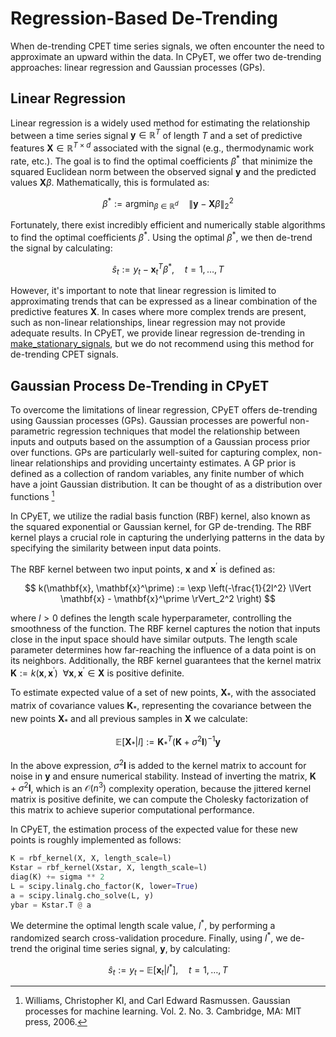 # Regression-Based De-Trending
When de-trending CPET time series signals, we often encounter the need to approximate 
an upward within the data. In CPyET, we offer two de-trending approaches: linear 
regression and Gaussian processes (GPs).

## Linear Regression
Linear regression is a widely used method for estimating the relationship between 
a time series signal $\mathbf{y} \in \mathbb{R}^T$ of length $T$ and a set of 
predictive features $\mathbf{X} \in \mathbb{R}^{T \times d}$ associated with the signal (e.g., thermodynamic work rate, etc.). The goal is to find the optimal coefficients $\beta^*$ 
that minimize the squared Euclidean norm between the observed signal $\mathbf{y}$ and 
the predicted values $\mathbf{X}\beta$. Mathematically, this is formulated as:

$$
    \beta^* := \text{argmin}_{\beta \in \mathbb{R}^d} \quad \lVert \mathbf{y} - \mathbf{X} \beta \rVert_2^2
$$

Fortunately, there exist incredibly efficient and numerically stable algorithms 
to find the optimal coefficients $\beta^*$. Using the optimal $\beta^*$, we then
de-trend the signal by calculating:

$$
    \hat{s}_t := y_t - \mathbf{x}_t^T \beta^*, \quad t = 1, \ldots, T
$$

However, it's important to note that linear regression is limited to approximating 
trends that can be expressed as a linear combination of the predictive features 
$\mathbf{X}$. In cases where more complex trends are present, such as non-linear 
relationships, linear regression may not provide adequate results. In CPyET, we 
provide linear regression de-trending in [make_stationary_signals](../api/stationarity.md#make_stationary_signals),
but we do not recommend using this method for de-trending CPET signals.

## Gaussian Process De-Trending in CPyET
To overcome the limitations of linear regression, CPyET offers de-trending using 
Gaussian processes (GPs). Gaussian processes are powerful non-parametric regression 
techniques that model the relationship between inputs and outputs based on the 
assumption of a Gaussian process prior over functions. GPs are particularly 
well-suited for capturing complex, non-linear relationships and providing 
uncertainty estimates. A GP prior is defined as a collection of random variables, 
any finite number of which have a joint Gaussian distribution. It can be thought 
of as a distribution over functions [^1]

In CPyET, we utilize the radial basis function (RBF) kernel, also known as the 
squared exponential or Gaussian kernel, for GP de-trending. The RBF kernel plays 
a crucial role in capturing the underlying patterns in the data by specifying 
the similarity between input data points.

The RBF kernel between two input points, $\mathbf{x}$ and $\mathbf{x}^\prime$ is defined as:

$$
    k(\mathbf{x}, \mathbf{x}^\prime) := \exp \left(-\frac{1}{2l^2} \lVert \mathbf{x} - \mathbf{x}^\prime \rVert_2^2 \right)
$$

where $l > 0$ defines the length scale hyperparameter, controlling the smoothness of the function. 
The RBF kernel captures the notion that inputs close in the input space should have similar outputs.
The length scale parameter determines how far-reaching the influence of a data point 
is on its neighbors. Additionally, the RBF kernel guarantees that the kernel 
matrix $\mathbf{K} := k(\mathbf{x}, \mathbf{x}^\prime) \ \ \forall \mathbf{x}, \mathbf{x}^\prime \in \mathbf{X}$ 
is positive definite.

To estimate expected value of a set of new points, $\mathbf{X}_*$, with the associated matrix of 
covariance values $\mathbf{K}_*$, representing the covariance between the new points 
$\mathbf{X}_*$ and all previous samples in $\mathbf{X}$ we calculate:

$$
\mathbb{E}[\mathbf{X}_* \vert l] := \mathbf{K}_*^T \left(\mathbf{K} + \sigma^2 \mathbf{I} \right)^{-1} \mathbf{y}
$$

In the above expression, $\sigma^2 \mathbf{I}$ is added to the kernel matrix to 
account for noise in $\mathbf{y}$ and ensure numerical stability. Instead of 
inverting the matrix, $\mathbf{K} + \sigma^2 \mathbf{I}$, which is an $\mathcal{O}(n^3)$ 
complexity operation, because the jittered kernel matrix is positive definite, 
we can compute the Cholesky factorization of this matrix to achieve superior computational performance.

In CPyET, the estimation process of the expected value for these new points is roughly
implemented as follows:

```python
K = rbf_kernel(X, X, length_scale=l)
Kstar = rbf_kernel(Xstar, X, length_scale=l)
diag(K) += sigma ** 2
L = scipy.linalg.cho_factor(K, lower=True)
a = scipy.linalg.cho_solve(L, y)
ybar = Kstar.T @ a
```

We determine the optimal length scale value, $l^*$, by performing a randomized
search cross-validation procedure. Finally, using $l^*$, we de-trend the original
time series signal, $\mathbf{y}$, by calculating:

$$
    \hat{s}_t := y_t - \mathbb{E}[\mathbf{x}_t \vert l^*], \quad t = 1, \ldots, T
$$

[^1]:
    Williams, Christopher KI, and Carl Edward Rasmussen. 
    Gaussian processes for machine learning. Vol. 2. No. 3. Cambridge, MA: MIT press, 2006.
